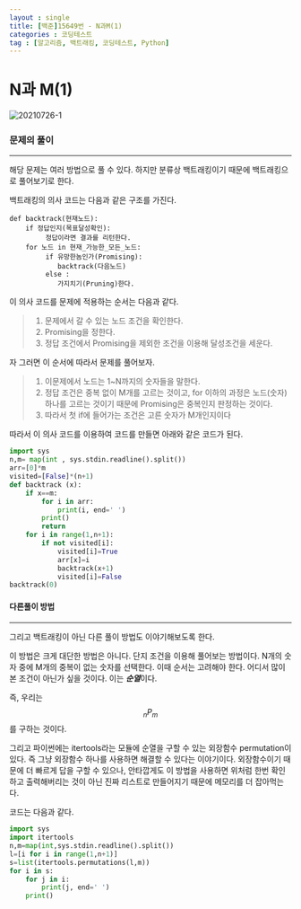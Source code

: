 ```yaml
---
layout : single
title: [백준]15649번 - N과M(1)
categories : 코딩테스트
tag : [알고리즘, 백트래킹, 코딩테스트, Python]
---
```


# N과 M(1)

![20210726-1](C:\Users\MJ\Documents\GitHub\Cladonia-S.github.io\images\20210726-1.PNG)

### 문제의 풀이

---

해당 문제는 여러 방법으로 풀 수 있다. 하지만 분류상 백트래킹이기 때문에 백트래킹으로 풀어보기로 한다.

백트래킹의 의사 코드는 다음과 같은 구조를 가진다.

```pseudocode
def backtrack(현재노드):
	if 정답인지(목표달성확인):
		 정답이라면 결과를 리턴한다.
	for 노드 in 현재_가능한_모든_노드:
	     if 유망한놈인가(Promising):
            backtrack(다음노드)
         else :
            가지치기(Pruning)한다.
```

이 의사 코드를 문제에 적용하는 순서는 다음과 같다.

> 1. 문제에서 갈 수 있는 노드 조건을 확인한다.
> 2. Promising을 정한다.
> 3. 정답 조건에서 Promising을 제외한 조건을 이용해 달성조건을 세운다.

자 그러면 이 순서에 따라서 문제를 풀어보자.

> 1. 이문제에서 노드는 1~N까지의 숫자들을 말한다.
> 2. 정답 조건은 중복 없이 M개를 고르는 것이고, for 이하의 과정은 노드(숫자) 하나를 고르는 것이기 때문에 Promising은 중복인지 판정하는 것이다.
> 3. 따라서 첫  if에 들어가는 조건은 고른 숫자가 M개인지이다

따라서 이 의사 코드를 이용하여 코드를 만들면 아래와 같은 코드가 된다.

```python
import sys
n,m= map(int , sys.stdin.readline().split())
arr=[0]*m
visited=[False]*(n+1)
def backtrack (x):
    if x==m:
        for i in arr:
            print(i, end=' ')
        print()
        return
    for i in range(1,n+1):
        if not visited[i]:
            visited[i]=True
            arr[x]=i
            backtrack(x+1)
            visited[i]=False
backtrack(0)
```



#### 다른풀이 방법

---

그리고 백트래킹이 아닌 다른 풀이 방법도 이야기해보도록 한다.

이 방법은 크게 대단한 방법은 아니다. 단지 조건을 이용해 풀어보는 방법이다. N개의 숫자 중에 M개의 중복이 없는 숫자를 선택한다. 이때 순서는 고려해야 한다. 어디서 많이 본 조건이 아닌가 싶을 것이다. 이는 ***순열***이다.

즉, 우리는 
$$
_nP_m
$$
를 구하는 것이다.

그리고 파이썬에는 itertools라는 모듈에 순열을 구할 수 있는 외장함수 permutation이 있다. 즉 그냥 외장함수 하나를 사용하면 해결할 수 있다는 이야기이다. 외장함수이기 때문에  더 빠르게 답을 구할 수 있으나, 안타깝게도 이 방법을 사용하면 위처럼 한번 확인하고 출력해버리는 것이 아닌 진짜 리스트로 만들어지기 때문에 메모리를 더 잡아먹는다.

코드는 다음과 같다.

```python
import sys
import itertools
n,m=map(int,sys.stdin.readline().split())
l=[i for i in range(1,n+1)]
s=list(itertools.permutations(l,m))
for i in s:
    for j in i:
        print(j, end=' ')
    print()
```

